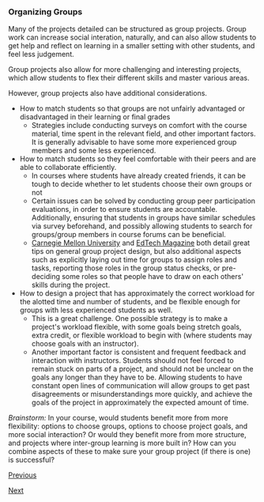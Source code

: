 ### Organizing Groups

Many of the projects detailed can be structured as group projects. Group work can increase social interation, naturally, and can also allow students to get help and reflect on learning in a smaller setting with other students, and feel less judgement. 

Group projects also allow for more challenging and interesting projects, which allow students to flex their different skills and master various areas.

However, group projects also have additional considerations.

* How to match students so that groups are not unfairly advantaged or disadvantaged in their learning or final grades
	* Strategies include conducting surveys on comfort with the course material, time spent in the relevant field, and other important factors. It is generally advisable to have some more experienced group members and some less experienced.
* How to match students so they feel comfortable with their peers and are able to collaborate efficiently.
	* In courses where students have already created friends, it can be tough to decide whether to let students choose their own groups or not
	* Certain issues can be solved by conducting group peer participation evaluations, in order to ensure students are accountable. Additionally, ensuring that students in groups have similar schedules via survey beforehand, and possibly allowing students to search for groups/group members in course forums can be beneficial.
	* [Carnegie Mellon University](https://www.cmu.edu/teaching/designteach/teach/instructionalstrategies/groupprojects/design.html) and [EdTech Magazine](https://edtechmagazine.com/k12/article/2020/08/how-facilitate-project-based-learning-online) both detail great tips on general group project design, but also additional aspects such as explicitly laying out time for groups to assign roles and tasks, reporting those roles in the group status checks, or pre-deciding some roles so that people have to draw on each others' skills during the project.
* How to design a project that has approximately the correct workload for the alotted time and number of students, and be flexible enough for groups with less experienced students as well.
	* This is a great challenge. One possible strategy is to make a project's workload flexible, with some goals being stretch goals, extra credit, or flexible workload to begin with (where students may choose goals with an instructor).
	* Another important factor is consistent and frequent feedback and interaction with instructors. Students should not feel forced to remain stuck on parts of a project, and should not be unclear on the goals any longer than they have to be. Allowing students to have constant open lines of communication will allow groups to get past disagreements or misunderstandings more quickly, and achieve the goals of the project in approximately the expected amount of time.


*Brainstorm:* In your course, would students benefit more from more flexibility: options to choose groups, options to choose project goals, and more social interaction? Or would they benefit more from more structure, and projects where inter-group learning is more built in? How can you combine aspects of these to make sure your group project (if there is one) is successful?


[Previous](presentations.md)

[Next](an_activity.md)